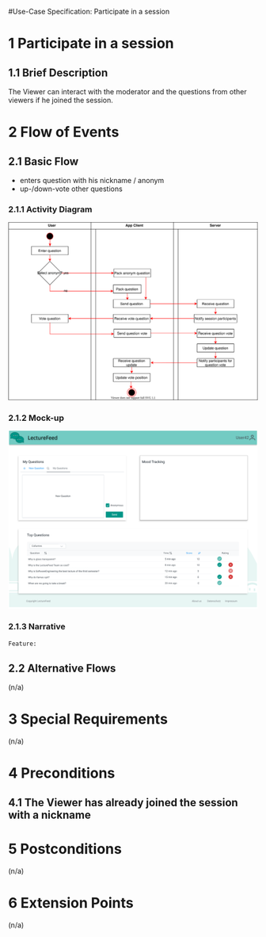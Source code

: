 
#Use-Case Specification: Participate in a session

# 1 Participate in a session

## 1.1 Brief Description
The Viewer can interact with the moderator and the questions from other viewers if he joined the session.

# 2 Flow of Events
## 2.1 Basic Flow
- enters question with his nickname / anonym
- up-/down-vote other questions

### 2.1.1 Activity Diagram
![Organization Application Activity Diagram](./activity_diagrams/participate_in_a_session.svg)

### 2.1.2 Mock-up
![Participate in a Session Mockup](../image/mockup/SessionScreenViewer.svg)

### 2.1.3 Narrative

```gherkin
Feature: 
```

## 2.2 Alternative Flows
(n/a)

# 3 Special Requirements
(n/a)

# 4 Preconditions
## 4.1 The Viewer has already joined the session with a nickname

# 5 Postconditions
(n/a)

# 6 Extension Points
(n/a)

